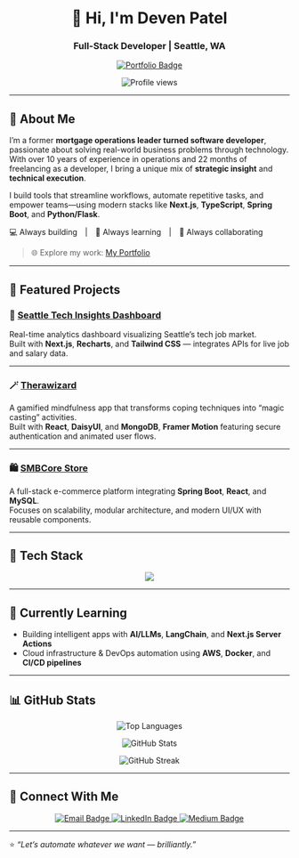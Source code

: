 <h1 align="center">👋 Hi, I'm Deven Patel</h1>
<h3 align="center">Full-Stack Developer | Seattle, WA</h3>

<p align="center">
  <a href="https://portfolio-app-sigma-swart-49.vercel.app/" target="_blank">
    <img src="https://img.shields.io/badge/🌐%20Visit%20My%20Portfolio-blue?style=for-the-badge" alt="Portfolio Badge" />
  </a>
</p>

<p align="center">
  <img src="https://komarev.com/ghpvc/?username=devenpatel19&label=Profile%20views&color=0e75b6&style=flat" alt="Profile views" />
</p>

---

## 🚀 About Me

I’m a former **mortgage operations leader turned software developer**, passionate about solving real-world business problems through technology.  
With over 10 years of experience in operations and 22 months of freelancing as a developer, I bring a unique mix of **strategic insight** and **technical execution**.  

I build tools that streamline workflows, automate repetitive tasks, and empower teams—using modern stacks like **Next.js**, **TypeScript**, **Spring Boot**, and **Python/Flask**.

💻 Always building | 🧠 Always learning | 🤝 Always collaborating  

> 🌐 Explore my work: [My Portfolio](https://portfolio-app-sigma-swart-49.vercel.app/)

---

## 📌 Featured Projects

### 🧭 [Seattle Tech Insights Dashboard](https://seattle-tech-dashboard-ziwd.vercel.app/)
Real-time analytics dashboard visualizing Seattle’s tech job market.  
Built with **Next.js**, **Recharts**, and **Tailwind CSS** — integrates APIs for live job and salary data.  

<!-- <p align="center">
  <img src="https://github.com/DevenPatel19/portfolio/blob/main/src/project-screenshots/dashboard.jpg" alt="Seattle Tech Dashboard" width="600"/>
</p> -->

---

### 🪄 [Therawizard](https://github.com/DevenPatel19/therawizard)
A gamified mindfulness app that transforms coping techniques into “magic casting” activities.  
Built with **React**, **DaisyUI**, and **MongoDB**, **Framer Motion** featuring secure authentication and animated user flows.

---

### 🛍️ [SMBCore Store](https://github.com/DevenPatel19/store)
A full-stack e-commerce platform integrating **Spring Boot**, **React**, and **MySQL**.  
Focuses on scalability, modular architecture, and modern UI/UX with reusable components.

---

## 🧠 Tech Stack

<p align="center">
  <img src="https://skillicons.dev/icons?i=nextjs,react,typescript,tailwind,python,flask,java,spring,js,html,css,nodejs,express,mongodb,mysql,aws,docker,git,figma,postman&perline=10" />
</p>

---

## 🌱 Currently Learning

- Building intelligent apps with **AI/LLMs**, **LangChain**, and **Next.js Server Actions**  
- Cloud infrastructure & DevOps automation using **AWS**, **Docker**, and **CI/CD pipelines**

---

## 📊 GitHub Stats

<p align="center">
  <img src="https://github-readme-stats.vercel.app/api/top-langs?username=devenpatel19&show_icons=true&locale=en&layout=compact&theme=default" alt="Top Languages" />
</p>

<p align="center">
  <img src="https://github-readme-stats.vercel.app/api?username=devenpatel19&show_icons=true&locale=en&theme=default" alt="GitHub Stats" />
</p>

<p align="center">
  <img src="https://github-readme-streak-stats.herokuapp.com/?user=devenpatel19&theme=default" alt="GitHub Streak" />
</p>

---

## 🤝 Connect With Me

<p align="center">
  <a href="mailto:swedevpatel@gmail.com">
    <img src="https://img.shields.io/badge/Email-Contact%20Me-blue?style=for-the-badge&logo=gmail" alt="Email Badge" />
  </a>
  <a href="https://www.linkedin.com/in/devenhjpatel/">
    <img src="https://img.shields.io/badge/LinkedIn-Connect-blue?style=for-the-badge&logo=linkedin" alt="LinkedIn Badge" />
  </a>
  <a href="https://medium.com/@deven.h.j.patel">
    <img src="https://img.shields.io/badge/Medium-Read%20My%20Articles-black?style=for-the-badge&logo=medium" alt="Medium Badge" />
  </a>
</p>

---

⭐️ *“Let’s automate whatever we want — brilliantly.”*
